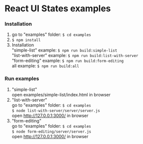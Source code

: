 React UI States examples
========================

### Installation
1. go to "examples" folder: ```$ cd examples```
2. ```$ npm install```
3. Installation  
"simple-list" example: ```$ npm run build:simple-list```  
"list-with-server" example: ```$ npm run build:list-with-server```  
"form-editing" example: ```$ npm run build:form-editing```  
all example: ```$ npm run build:all```

### Run examples
1. "simple-list"  
open examples/simple-list/index.html in browser
2. "list-with-server"  
go to "examples" folder: ```$ cd examples```  
```$ node list-with-server/server/server.js```  
open http://127.0.0.1:3000/ in browser
3. "form-editing"  
go to "examples" folder: ```$ cd examples```  
```$ node form-editing/server/server.js```  
open http://127.0.0.1:3000/ in browser  